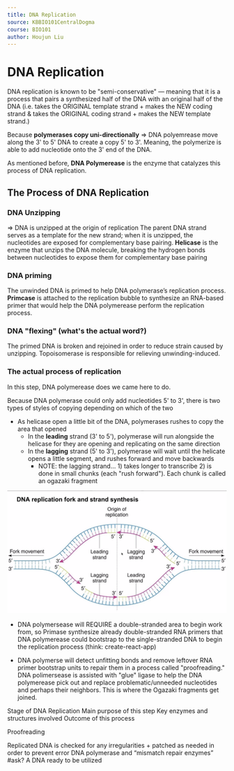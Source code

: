 ```yaml
---
title: DNA Replication
source: KBBIO101CentralDogma
course: BIO101
author: Houjun Liu
---
```


# DNA Replication

DNA replication is known to be "semi-conservative" — meaning that it is a process that pairs a synthesized half of the DNA with an original half of the DNA (i.e. takes the ORIGINAL template strand + makes the NEW coding strand & takes the ORIGINAL coding strand + makes the NEW template strand.)

Because **polymerases copy uni-directionally** => DNA polyemrease move along the 3' to 5' DNA to create a copy 5' to 3'. Meaning, the polymerize is able to add nucleotide onto the 3' end of the DNA.

As mentioned before, **DNA Polymerease** is the enzyme that catalyzes this process of DNA replication.

## The Process of DNA Replication
### DNA Unzipping
=> DNA is unzipped at the origin of replication 
The parent DNA strand serves as a template for the new strand; when it is unzipped, the nucleotides are exposed for complementary base pairing. **Helicase** is the enzyme that unzips the DNA molecule, breaking the hydrogen bonds between nucleotides to expose them for complementary base pairing 

### DNA priming
The unwinded DNA is primed to help DNA polymerase’s replication process. **Primcase** is attached to the replication bubble to synthesize an RNA-based primer that would help the DNA polymerease perform the replication process.

### DNA "flexing" (what's the actual word?)
The primed DNA is broken and rejoined in order to reduce strain caused by unzipping. Topoisomerase is responsible for relieving unwinding-induced.

### The actual process of replication
In this step, DNA polymerease does we came here to do.

Because DNA polymerase could only add nucleotides 5' to 3', there is two types of styles of copying depending on which of the two 
* As helicase open a little bit of the DNA, polymerases rushes to copy the area that opened
	* In the **leading** strand (3' to 5'), polymerase will run alongside the helicase for they are opening and replicating on the same direction
	* In the **lagging** strand (5' to 3'), polymerase will wait until the helicate opens a little segment, and rushes forward and move backwards
		* NOTE: the lagging strand... 1) takes longer to transcribe 2) is done in small chunks (each "rush forward"). Each chunk is called an ogazaki fragment

![leadinglagging.png](leadinglagging.png)
		
* DNA polymersease will REQUIRE a double-stranded area to begin work from, so Primase synthesize already double-stranded RNA primers that DNA polymerease could bootstrap to the single-stranded DNA to begin the replication process (think: create-react-app)


* DNA polymerse will detect unfitting bonds and remove leftover RNA primer bootstrap units to repair them in a process called "proofreading." DNA polimersease is assisted with "glue" ligase to help the DNA polymerease pick out and replace problematic/unneeded nucleotides and perhaps their neighbors. This is where the Ogazaki fragments get joined.



Stage of DNA Replication
Main purpose of this step
Key enzymes and structures involved 
Outcome of this process






Proofreading







Replicated DNA is checked for any irregularities + patched as needed in order to prevent error
DNA polymerase and “mismatch repair enzymes” #ask?
A DNA ready to be utilized 
